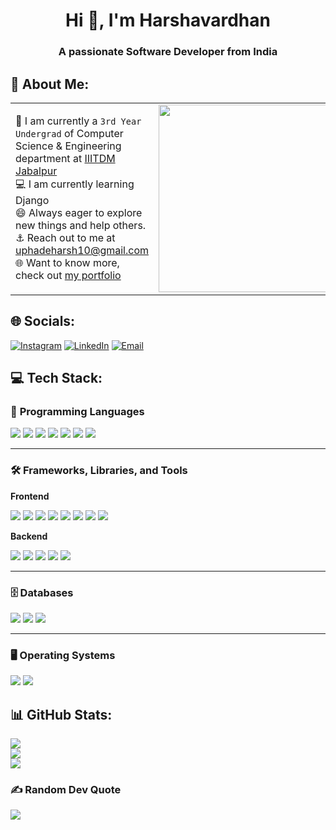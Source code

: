 <h1 align="center">Hi 👋, I'm Harshavardhan</h1>
<h3 align="center">A passionate Software Developer from India</h3>

## 💫 About Me:
<table>
  <tr>
    <td>
      🏫 I am currently a <code>3rd Year Undergrad</code> of Computer Science & Engineering department at <a href="https://iiitdmj.ac.in/">IIITDM Jabalpur</a><br>
      💻 I am currently learning Django<br>
      😄 Always eager to explore new things and help others.<br>
      ⚓ Reach out to me at <a href="mailto:uphadeharsh10@gmail.com">uphadeharsh10@gmail.com</a><br>
      🌐 Want to know more, check out <a href="https://harshavardhan-uphade-portfolio-rcoi.vercel.app" target="_blank">my portfolio</a>
    </td>
    <td>
      <img src="https://i.pinimg.com/originals/69/e6/f6/69e6f674d4ab40834c31493d21d9560c.gif" width="300"/>
    </td>
  </tr>
</table>

## 🌐 Socials:
[![Instagram](https://img.shields.io/badge/Instagram-%23E4405F.svg?logo=Instagram&logoColor=white)](https://instagram.com/harsh.uphade04) 
[![LinkedIn](https://img.shields.io/badge/LinkedIn-%230077B5.svg?logo=linkedin&logoColor=white)](https://linkedin.com/in/harshavardhan-uphade-060112284) 
[![Email](https://img.shields.io/badge/Email-D14836?style=flat&logo=gmail&logoColor=white)](mailto:uphadeharsh10@gmail.com)

## 💻 Tech Stack:

### 🚀 **Programming Languages**  
<p>
  <img src="https://img.shields.io/badge/c-%2300599C.svg?style=for-the-badge&logo=c&logoColor=white" />
  <img src="https://img.shields.io/badge/c++-%2300599C.svg?style=for-the-badge&logo=c%2B%2B&logoColor=white" />
  <img src="https://img.shields.io/badge/java-%23ED8B00.svg?style=for-the-badge&logo=openjdk&logoColor=white" />
  <img src="https://img.shields.io/badge/javascript-%23323330.svg?style=for-the-badge&logo=javascript&logoColor=%23F7DF1E" />
  <img src="https://img.shields.io/badge/typescript-%23007ACC.svg?style=for-the-badge&logo=typescript&logoColor=white" />
  <img src="https://img.shields.io/badge/python-3670A0?style=for-the-badge&logo=python&logoColor=ffdd54" />
  <img src="https://img.shields.io/badge/php-%23777BB4.svg?style=for-the-badge&logo=php&logoColor=white" />
</p>

---

### 🛠️ **Frameworks, Libraries, and Tools**

**Frontend**  
<p>
  <img src="https://img.shields.io/badge/html5-%23E34F26.svg?style=for-the-badge&logo=html5&logoColor=white" />
  <img src="https://img.shields.io/badge/css3-%231572B6.svg?style=for-the-badge&logo=css3&logoColor=white" />
  <img src="https://img.shields.io/badge/react-%2320232a.svg?style=for-the-badge&logo=react&logoColor=%2361DAFB" />
  <img src="https://img.shields.io/badge/react_native-%2320232a.svg?style=for-the-badge&logo=react&logoColor=%2361DAFB" />
  <img src="https://img.shields.io/badge/React_Router-CA4245?style=for-the-badge&logo=react-router&logoColor=white" />
  <img src="https://img.shields.io/badge/redux-%23593d88.svg?style=for-the-badge&logo=redux&logoColor=white" />
  <img src="https://img.shields.io/badge/tailwindcss-%2338B2AC.svg?style=for-the-badge&logo=tailwind-css&logoColor=white" />
  <img src="https://img.shields.io/badge/bootstrap-%238511FA.svg?style=for-the-badge&logo=bootstrap&logoColor=white" />
</p>

**Backend**  
<p>
  <img src="https://img.shields.io/badge/node.js-6DA55F?style=for-the-badge&logo=node.js&logoColor=white" />
  <img src="https://img.shields.io/badge/express.js-%23404d59.svg?style=for-the-badge&logo=express&logoColor=%2361DAFB" />
  <img src="https://img.shields.io/badge/django-%23092E20.svg?style=for-the-badge&logo=django&logoColor=white" />
  <img src="https://img.shields.io/badge/flask-%23000.svg?style=for-the-badge&logo=flask&logoColor=white" />
  <img src="https://img.shields.io/badge/JWT-black?style=for-the-badge&logo=JSON%20web%20tokens" />
</p>

---

### 🗄️ **Databases**  
<p>
  <img src="https://img.shields.io/badge/MongoDB-%234ea94b.svg?style=for-the-badge&logo=mongodb&logoColor=white" />
  <img src="https://img.shields.io/badge/mysql-4479A1.svg?style=for-the-badge&logo=mysql&logoColor=white" />
  <img src="https://img.shields.io/badge/firebase-%23039BE5.svg?style=for-the-badge&logo=firebase&logoColor=white" />
</p>

---

### 🖥️ **Operating Systems**  
<p>
  <img src="https://img.shields.io/badge/Linux-FCC624?style=for-the-badge&logo=linux&logoColor=black" />
  <img src="https://img.shields.io/badge/Windows-0078D6?style=for-the-badge&logo=windows&logoColor=white" />
</p>

## 📊 GitHub Stats:
![](https://github-readme-stats.vercel.app/api?username=uphadeharsh45&theme=dark&hide_border=false&include_all_commits=false&count_private=false)<br/>
![](https://github-readme-streak-stats.herokuapp.com/?user=uphadeharsh45&theme=dark&hide_border=false)<br/>
![](https://github-readme-stats.vercel.app/api/top-langs/?username=uphadeharsh45&theme=dark&hide_border=false&include_all_commits=false&count_private=false&layout=compact)

### ✍️ Random Dev Quote
![](https://quotes-github-readme.vercel.app/api?type=horizontal&theme=radical)
